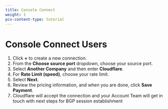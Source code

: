 ```yaml
---
title: Console Connect
weight: 1
pcx-content-type: tutorial
---
```


# Console Connect Users

1. Click **+** to create a new connection.
1. From the **Choose source port** dropdown, choose your source port.
1. Select **Another Company** and then enter **Cloudflare**.
1. For **Rate Limit (speed)**, choose your rate limit.
1. Select **Next**.
1. Review the pricing information, and when you are done, click **Save Payment**.
1. Cloudflare will accept the connection and your Account Team will get in touch with next steps for BGP session establishment
